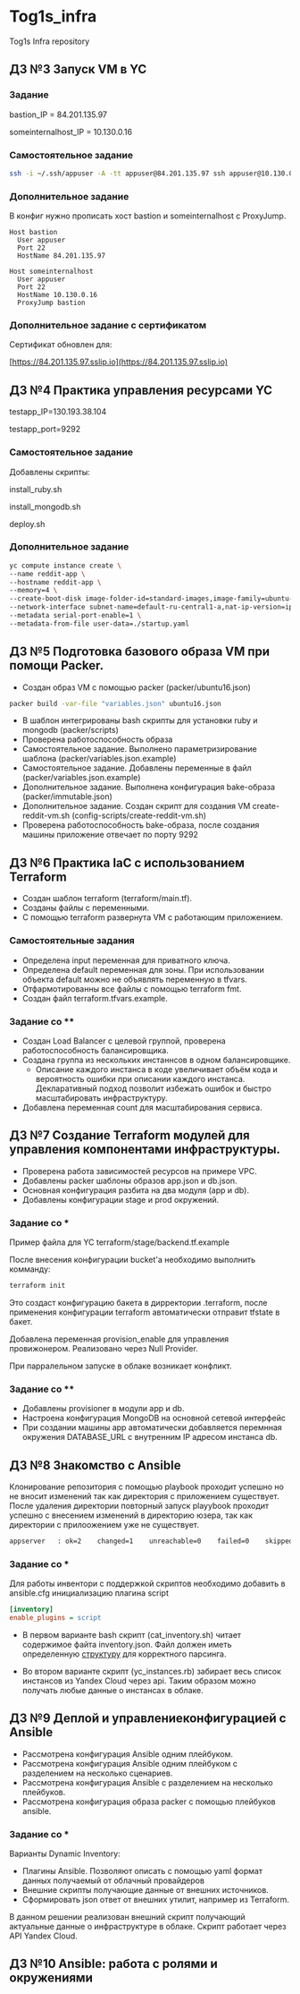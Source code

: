 # Tog1s_infra
Tog1s Infra repository

## ДЗ №3 Запуск VM в YC

### Задание

bastion_IP = 84.201.135.97

someinternalhost_IP = 10.130.0.16

### Самостоятельное задание

```bash
ssh -i ~/.ssh/appuser -A -tt appuser@84.201.135.97 ssh appuser@10.130.0.16
```

### Дополнительное задание

В конфиг нужно прописать хост bastion и someinternalhost с ProxyJump.

```
Host bastion
  User appuser
  Port 22
  HostName 84.201.135.97

Host someinternalhost
  User appuser
  Port 22
  HostName 10.130.0.16
  ProxyJump bastion
```

### Дополнительное задание с сертификатом

Сертификат обновлен для:

[https://84.201.135.97.sslip.io](https://84.201.135.97.sslip.io)

## ДЗ №4 Практика управления ресурсами YC

testapp_IP=130.193.38.104

testapp_port=9292

### Самостоятельное задание

Добавлены скрипты:

install_ruby.sh

install_mongodb.sh

deploy.sh

### Дополнительное задание

```bash
yc compute instance create \
--name reddit-app \
--hostname reddit-app \
--memory=4 \
--create-boot-disk image-folder-id=standard-images,image-family=ubuntu-1604-lts,size=10GB \
--network-interface subnet-name=default-ru-central1-a,nat-ip-version=ipv4 \
--metadata serial-port-enable=1 \
--metadata-from-file user-data=./startup.yaml
```

## ДЗ №5 Подготовка базового образа VM при помощи Packer.

- Создан образ VM с помощью packer (packer/ubuntu16.json)
```bash
packer build -var-file "variables.json" ubuntu16.json
```
- В шаблон интегрированы bash скрипты для установки ruby и mongodb (packer/scripts)
- Проверена работоспособность образа
- Самостоятельное задание. Выполнено параметризирование шаблона (packer/variables.json.example)
- Самостоятельное задание. Добавлены переменные в файл (packer/variables.json.example)
- Дополнительное задание. Выполнена конфигурация bake-образа (packer/immutable.json)
- Дополнительное задание. Создан скрипт для создания VM create-reddit-vm.sh (config-scripts/create-reddit-vm.sh)
- Проверена работоспособность bake-образа, после создания машины приложение отвечает по порту 9292

## ДЗ №6 Практика IaC с использованием Terraform

- Создан шаблон terraform (terraform/main.tf).
- Созданы файлы с переменными.
- С помощью terraform развернута VM с работающим приложением.

### Самостоятельные задания

- Определена input переменная для приватного ключа.
- Определена default переменная для зоны. При использовании объекта default можно не объявлять переменную в tfvars.
- Отфармотированны все файлы с помощью terraform fmt.
- Создан файл terraform.tfvars.example.

### Задание со **

- Создан Load Balancer с целевой группой, проверена работоспособность балансировщика.
- Создана группа из нескольких инстаннсов в одном балансировщике.
  - Описание каждого инстанса в коде увеличивает объём кода и вероятность ошибки при описании каждого инстанса. Декларативный подход позволит избежать ошибок и быстро масштабировать инфраструктуру.
- Добавлена переменная count для масштабирования сервиса.

## ДЗ №7 Создание Terraform модулей для управления компонентами инфраструктуры.

- Проверена работа зависимостей ресурсов на примере VPC.
- Добавлены packer шаблоны образов app.json и db.json.
- Основная конфигурация разбита на два модуля (app и db).
- Добавлены конфигурации stage и prod окружений.

### Задание со *

Пример файла для YC terraform/stage/backend.tf.example

После внесения конфигурации bucket'a необходимо выполнить комманду:
```bash
terraform init
```
Это создаст конфигурацию бакета в дирректории .terraform, после применения конфигурации terraform автоматически отправит tfstate в бакет.

Добавлена переменная provision_enable для управления провижонером. Реализовано через Null Provider.

При парралельном запуске в облаке возникает конфликт.

### Задание со **

- Добавлены provisioner в модули app и db.
- Настроена конфигурация MongoDB на основной сетевой интерфейс
- При создании машины app автоматически добавляется перемнная окружения DATABASE_URL с внутренним IP адресом инстанса db.

## ДЗ №8 Знакомство с Ansible

Клонирование репозитория с помощью playbook проходит успешно но не вносит изменений так как директория с приложением существует. После удаления директории повторный запуск playybook проходит успешно с внесением изменений в директорию юзера, так как директории с прилоожением уже не существует.
```bash
appserver   : ok=2    changed=1    unreachable=0    failed=0    skipped=0    rescued=0    ignored=0
```

### Задание со *

Для работы инвентори с поддержкой скриптов необходимо добавить в ansible.cfg инициализацию плагина script
```ini
[inventory]
enable_plugins = script
```

 - В первом варианте bash скрипт (cat_inventory.sh) читает содержимое файта inventory.json. Файл должен иметь определенную [структуру](https://docs.ansible.com/ansible/latest/dev_guide/developing_inventory.html#tuning-the-external-inventory-script) для корректного парсинга.

 - Во втором варианте скрипт (yc_instances.rb) забирает весь список инстансов из Yandex Cloud через api. Таким образом можно получать любые данные о инстансах в облаке.

## ДЗ №9 Деплой и управлениеконфигурацией с Ansible

- Рассмотрена конфигурация Ansible одним плейбуком.
- Рассмотрена конфигурация Ansible одним плейбуком с разделением на несколько сценариев.
- Рассмотрена конфигурация Ansible с разделением на несколько плейбуков.
- Рассмотрена конфигурация образа packer с помощью плейбуков ansible.

### Задание со *

Варианты Dynamic Inventory:
- Плагины Ansible. Позволяют описать с помощью yaml формат данных получаемый от облачный провайдеров
- Внешние скрипты получающие данные от внешних источников.
- Сформировать json ответ от внешних утилит, например из Terraform.

В данном решении реализован внешний скрипт получающий актуальные данные о инфраструктуре в облаке. Скрипт работает через API Yandex Cloud.

## ДЗ №10 Ansible: работа с ролями и окружениями
